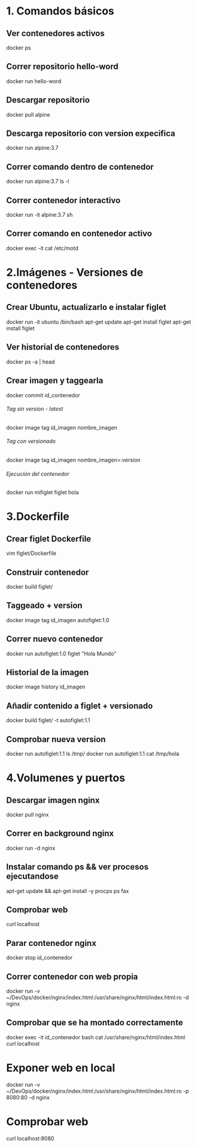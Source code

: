 # 1. Comandos básicos 

## Ver contenedores activos
docker ps

## Correr repositorio hello-word
docker run hello-word

## Descargar repositorio
docker pull alpine

## Descarga repositorio con version expecifica
docker run alpine:3.7

## Correr comando dentro de contenedor
docker run alpine:3.7 ls -l

## Correr contenedor interactivo 
docker run -it alpine:3.7 sh

## Correr comando en contenedor activo
docker exec -it <id contenedor> cat /etc/motd

# 2.Imágenes - Versiones de contenedores

## Crear Ubuntu, actualizarlo e instalar figlet
docker run -it ubuntu /bin/bash
apt-get update
apt-get install figlet
apt-get install figlet

## Ver historial de contenedores
docker ps -a | head

## Crear imagen y taggearla
docker commit id_contenedor
###### Tag sin version - latest
docker image tag id_imagen nombre_imagen
###### Tag con versionado 
docker image tag id_imagen nombre_imagen>:version
###### Ejecución del contenedor
docker run mifiglet figlet hola

# 3.Dockerfile

## Crear figlet Dockerfile
vim figlet/Dockerfile
## Construir contenedor
docker build figlet/
## Taggeado + version 
docker image tag id_imagen autofiglet:1.0
## Correr nuevo contenedor 
docker run autofiglet:1.0 figlet "Hola Mundo"
## Historial de la imagen
docker image  history  id_imagen

## Añadir contenido a figlet + versionado
docker build figlet/ -t autofiglet:1.1
## Comprobar nueva version
docker run autofiglet:1.1 ls /tmp/
docker run autofiglet:1.1 cat /tmp/hola

# 4.Volumenes y puertos

## Descargar imagen nginx
docker pull nginx
## Correr en background nginx
docker run -d nginx
## Instalar comando ps && ver procesos ejecutandose
apt-get update && apt-get install -y procps
ps fax
## Comprobar web
curl localhost
## Parar contenedor nginx
docker stop id_contenedor

## Correr contenedor con web propia 
docker run -v ~/DevOps/docker/nginx/index.html:/usr/share/nginx/html/index.html:ro -d nginx
## Comprobar que se ha montado correctamente
docker exec -it id_contenedor bash
cat /usr/share/nginx/html/index.html 
curl localhost

# Exponer web en local 
docker run -v ~/DevOps/docker/nginx/index.html:/usr/share/nginx/html/index.html:ro -p 8080:80 -d nginx
# Comprobar web
curl localhost:8080
